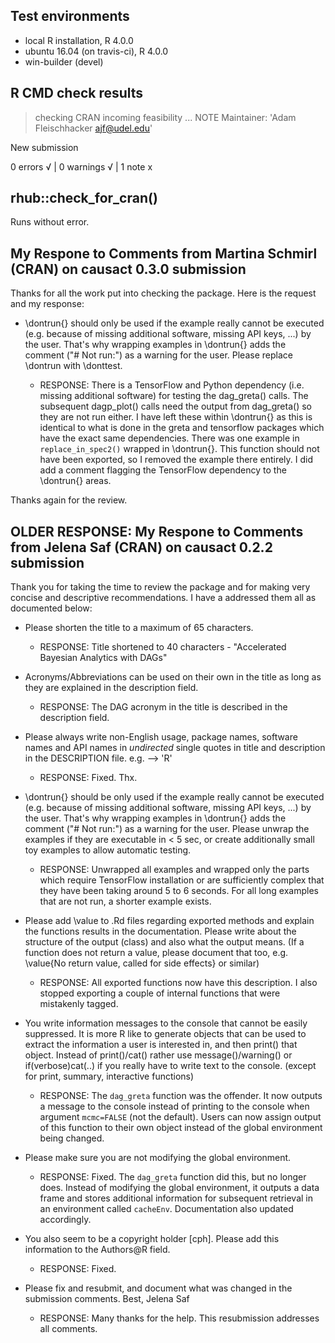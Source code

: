 ## Test environments
* local R installation, R 4.0.0
* ubuntu 16.04 (on travis-ci), R 4.0.0
* win-builder (devel)

## R CMD check results

> checking CRAN incoming feasibility ... NOTE
  Maintainer: 'Adam Fleischhacker <ajf@udel.edu>'
  
  New submission

0 errors √ | 0 warnings √ | 1 note x


## rhub::check_for_cran() 

Runs without error.


## My Respone to Comments from Martina Schmirl (CRAN) on causact 0.3.0 submission

Thanks for all the work put into checking the package.  Here is the request and my response:

* \dontrun{} should only be used if the example really cannot be executed (e.g. because of missing additional software, missing API keys, ...) by the user. That's why wrapping examples in \dontrun{} adds the comment ("# Not run:") as a warning for the user.  Please replace \dontrun with \donttest.

    - RESPONSE:  There is a TensorFlow and Python dependency (i.e. missing additional software) for testing the dag_greta() calls.  The subsequent dagp_plot() calls need the output from dag_greta() so they are not run either.  I have left these within \dontrun{} as this is identical to what is done in the greta and tensorflow packages which have the exact same dependencies. There was one example in `replace_in_spec2()` wrapped in \dontrun{}.  This function should not have been exported, so I removed the example there entirely.  I did add a comment flagging the TensorFlow dependency to the \dontrun{} areas.

Thanks again for the review.

## OLDER RESPONSE: My Respone to Comments from Jelena Saf (CRAN) on causact 0.2.2 submission

Thank you for taking the time to review the package and for making very concise and descriptive recommendations.  I have a addressed them all as documented below:

* Please shorten the title to a maximum of 65 characters.
    - RESPONSE:  Title shortened to 40 characters - "Accelerated Bayesian Analytics with DAGs"


* Acronyms/Abbreviations can be used on their own in the title as long as they are explained in the description field.
    - RESPONSE:  The DAG acronym in the title is described in the description field.

* Please always write non-English usage, package names, software names and API names in *undirected* single quotes in title and description in the DESCRIPTION file. e.g. --> 'R'
    - RESPONSE:  Fixed.  Thx.

* \dontrun{} should be only used if the example really cannot be executed (e.g. because of missing additional software, missing API keys, ...) by the user. That's why wrapping examples in \dontrun{} adds the comment ("# Not run:") as a warning for the user.
Please unwrap the examples if they are executable in < 5 sec, or create additionally small toy examples to allow automatic testing.
    - RESPONSE:  Unwrapped all examples and wrapped only the parts which require TensorFlow installation or are sufficiently complex that they have been taking around 5 to 6 seconds.  For all long examples that are not run, a shorter example exists.

* Please add \value to .Rd files regarding exported methods and explain the functions results in the documentation. Please write about the structure of the output (class) and also what the output means.
(If a function does not return a value, please document that too, e.g. 
\value{No return value, called for side effects} or similar)
    - RESPONSE: All exported functions now have this description.  I also stopped exporting a couple of internal functions that were mistakenly tagged.

* You write information messages to the console that cannot be easily suppressed.  It is more R like to generate objects that can be used to extract the information a user is interested in, and then print() that object.  Instead of print()/cat() rather use message()/warning()  or
if(verbose)cat(..) if you really have to write text to the console.
(except for print, summary, interactive functions)
    - RESPONSE:  The `dag_greta` function was the offender.  It now outputs a message to the console instead of printing to the console when argument `mcmc=FALSE` (not the default).  Users can now assign output of this function to their own object instead of the global environment being changed.     

* Please make sure you are not modifying the global environment.
    - RESPONSE: Fixed. The `dag_greta` function did this, but no longer does.  Instead of modifying the global environment, it outputs a data frame and stores additional information for subsequent retrieval in an environment called `cacheEnv`.  Documentation also updated accordingly. 

* You also seem to be a copyright holder [cph]. Please add this information to the Authors@R field.
    - RESPONSE: Fixed.

* Please fix and resubmit, and document what was changed in the submission comments. Best, Jelena Saf
    - RESPONSE: Many thanks for the help.  This resubmission addresses all comments.

